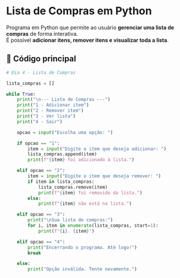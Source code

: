 # Lista de Compras em Python

Programa em Python que permite ao usuário **gerenciar uma lista de compras** de forma interativa.  
É possível **adicionar itens, remover itens e visualizar toda a lista**.

## 🚀 Código principal
```python
# Dia 4 - Lista de Compras

lista_compras = []

while True:
    print("\n--- Lista de Compras ---")
    print("1 - Adicionar item")
    print("2 - Remover item")
    print("3 - Ver lista")
    print("4 - Sair")

    opcao = input("Escolha uma opção: ")

    if opcao == "1":
        item = input("Digite o item que deseja adicionar: ")
        lista_compras.append(item)
        print(f"{item} foi adicionado à lista.")

    elif opcao == "2":
        item = input("Digite o item que deseja remover: ")
        if item in lista_compras:
            lista_compras.remove(item)
            print(f"{item} foi removido da lista.")
        else:
            print(f"{item} não está na lista.")

    elif opcao == "3":
        print("\nSua lista de compras:")
        for i, item in enumerate(lista_compras, start=1):
            print(f"{i}. {item}")

    elif opcao == "4":
        print("Encerrando o programa. Até logo!")
        break

    else:
        print("Opção inválida. Tente novamente.")

